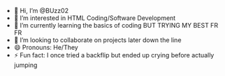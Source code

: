 - 👋 Hi, I’m @BUzz02
- 👀 I’m interested in HTML Coding/Software Development
- 🌱 I’m currently learning the basics of coding BUT TRYING MY BEST FR FR
- 💞️ I’m looking to collaborate on projects later down the line
- 😄 Pronouns: He/They
- ⚡ Fun fact: I once tried a backflip but ended up crying before actually jumping
<!---
BUzz02/BUzz02 is a ✨ special ✨ repository because its `README.md` (this file) appears on your GitHub profile.
You can click the Preview link to take a look at your changes.
--->
